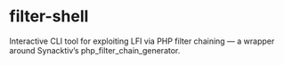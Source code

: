 # filter-shell
Interactive CLI tool for exploiting LFI via PHP filter chaining — a wrapper around Synacktiv’s php_filter_chain_generator.
